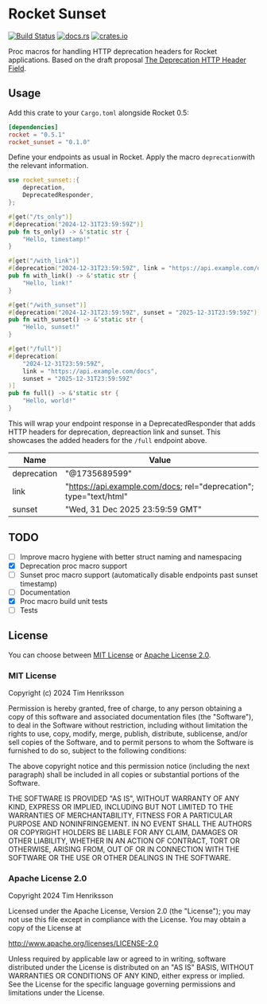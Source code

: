 # Rocket Sunset

[![Build Status](https://github.com/bentebent/rocket_sunset/workflows/CI/badge.svg)](https://github.com/Bentebent/rocket_sunset/actions)
[![docs.rs](https://docs.rs/rocket_sunset/badge.svg)](https://docs.rs/rocket_sunset)
[![crates.io](https://img.shields.io/crates/v/rocket_sunset.svg)](https://crates.io/crates/rocket_sunset)

Proc macros for handling HTTP deprecation headers for Rocket applications. Based on the draft proposal [The Deprecation HTTP Header Field](https://github.com/ietf-wg-httpapi/deprecation-header).

## Usage

Add this crate to your `Cargo.toml` alongside Rocket 0.5:

```toml
[dependencies]
rocket = "0.5.1"
rocket_sunset = "0.1.0"
```

Define your endpoints as usual in Rocket. Apply the macro `deprecation`with the relevant information.

```rust
use rocket_sunset::{
    deprecation,
    DeprecatedResponder,
};

#[get("/ts_only")]
#[deprecation("2024-12-31T23:59:59Z")]
pub fn ts_only() -> &'static str {
    "Hello, timestamp!"
}

#[get("/with_link")]
#[deprecation("2024-12-31T23:59:59Z", link = "https://api.example.com/docs")]
pub fn with_link() -> &'static str {
    "Hello, link!"
}

#[get("/with_sunset")]
#[deprecation("2024-12-31T23:59:59Z", sunset = "2025-12-31T23:59:59Z")]
pub fn with_sunset() -> &'static str {
    "Hello, sunset!"
}

#[get("/full")]
#[deprecation(
    "2024-12-31T23:59:59Z",
    link = "https://api.example.com/docs",
    sunset = "2025-12-31T23:59:59Z"
)]
pub fn full() -> &'static str {
    "Hello, world!"
}
```

This will wrap your endpoint response in a DeprecatedResponder that adds HTTP headers for deprecation, depreaction link and sunset. This showcases the added headers for the `/full` endpoint above.

| Name        | Value                                                                |
| ----------- | -------------------------------------------------------------------- |
| deprecation | "@1735689599"                                                        |
| link        | "<https://api.example.com/docs>; rel="deprecation"; type="text/html" |
| sunset      | "Wed, 31 Dec 2025 23:59:59 GMT"                                      |

## TODO

- [ ] Improve macro hygiene with better struct naming and namespacing
- [x] Deprecation proc macro support
- [ ] Sunset proc macro support (automatically disable endpoints past sunset timestamp)
- [ ] Documentation
- [x] Proc macro build unit tests
- [ ] Tests

## License

You can choose between [MIT License](https://opensource.org/licenses/MIT) or [Apache License 2.0](http://www.apache.org/licenses/LICENSE-2.0).

### MIT License

Copyright (c) 2024 Tim Henriksson

Permission is hereby granted, free of charge, to any person obtaining a copy of this software and associated documentation files (the "Software"), to deal in the Software without restriction, including without limitation the rights to use, copy, modify, merge, publish, distribute, sublicense, and/or sell copies of the Software, and to permit persons to whom the Software is furnished to do so, subject to the following conditions:

The above copyright notice and this permission notice (including the next paragraph) shall be included in all copies or substantial portions of the Software.

THE SOFTWARE IS PROVIDED "AS IS", WITHOUT WARRANTY OF ANY KIND, EXPRESS OR IMPLIED, INCLUDING BUT NOT LIMITED TO THE WARRANTIES OF MERCHANTABILITY, FITNESS FOR A PARTICULAR PURPOSE AND NONINFRINGEMENT. IN NO EVENT SHALL THE AUTHORS OR COPYRIGHT HOLDERS BE LIABLE FOR ANY CLAIM, DAMAGES OR OTHER LIABILITY, WHETHER IN AN ACTION OF CONTRACT, TORT OR OTHERWISE, ARISING FROM, OUT OF OR IN CONNECTION WITH THE SOFTWARE OR THE USE OR OTHER DEALINGS IN THE SOFTWARE.

### Apache License 2.0

Copyright 2024 Tim Henriksson

Licensed under the Apache License, Version 2.0 (the "License"); you may not use this file except in compliance with the License. You may obtain a copy of the License at

http://www.apache.org/licenses/LICENSE-2.0

Unless required by applicable law or agreed to in writing, software distributed under the License is distributed on an "AS IS" BASIS, WITHOUT WARRANTIES OR CONDITIONS OF ANY KIND, either express or implied. See the License for the specific language governing permissions and limitations under the License.
